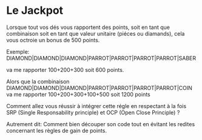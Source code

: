# Le Jackpot


Lorsque tout vos dés vous rapportent des points, soit en tant que combinaison soit en tant que valeur unitaire (piéces ou diamands), cela vous octroie un bonus de 500 points.


Exemple: DIAMOND|DIAMOND|DIAMOND|PARROT|PARROT|PARROT|PARROT|SABER 

va me rapporter 100+200+300 soit 600 points.

Alors que la combinaison 
	DIAMOND|DIAMOND|DIAMOND|PARROT|PARROT|PARROT|PARROT|COIN
va me rapporter 100+200+300+100+500 soit 1200 points



Comment allez vous réussir à intégrer cette régle en respectant à la fois SRP (Single Responsability principle) et OCP (Open Close Principle) ?

Autrement dit: Comment bien découper son code tout en évitant les redites concernant les règles de gain de points.


 


